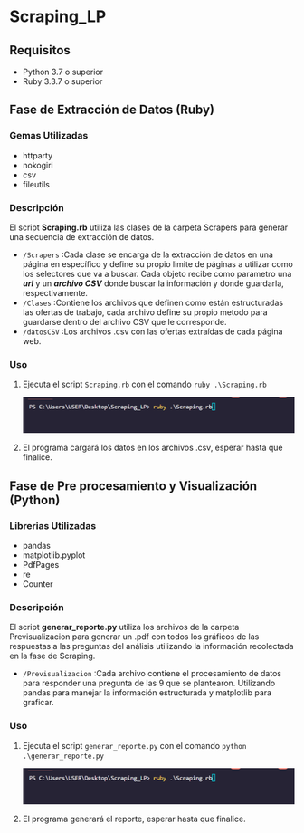 # Scraping_LP

## Requisitos

- Python 3.7 o superior
- Ruby 3.3.7 o superior
  
## Fase de Extracción de Datos (Ruby)

### Gemas Utilizadas

- httparty
- nokogiri
- csv
- fileutils

### Descripción

El script **Scraping.rb** utiliza las clases de la carpeta Scrapers para generar una secuencia de extracción de datos. 

- `/Scrapers` :Cada clase se encarga de la extracción de datos en una página en específico y define su propio limite de páginas a utilizar como los selectores que va a buscar. 
Cada objeto recibe como parametro una ***url*** y un ***archivo CSV*** donde buscar la información y donde guardarla, respectivamente.
- `/Clases`   :Contiene los archivos que definen como están estructuradas las ofertas de trabajo, cada archivo define su propio metodo para guardarse dentro del archivo CSV que le corresponde.
- `/datosCSV` :Los archivos .csv con las ofertas extraídas de cada página web.

### Uso

1. Ejecuta el script `Scraping.rb` con el comando `ruby .\Scraping.rb`
   
   ![Ejecución desde la terminal](readme_Material/uso_ScrapingRB.png)

2. El programa cargará los datos en los archivos .csv, esperar hasta que finalice.


## Fase de Pre procesamiento y Visualización (Python)

### Librerias Utilizadas

- pandas
- matplotlib.pyplot
- PdfPages
- re
- Counter

### Descripción

El script **generar_reporte.py** utiliza los archivos de la carpeta Previsualizacion para generar un .pdf con todos los gráficos de las respuestas a las preguntas del análisis utilizando la información recolectada en la fase de Scraping. 

- `/Previsualizacion` :Cada archivo contiene el procesamiento de datos para responder una pregunta de las 9 que se plantearon. Utilizando pandas para manejar la información estructurada y matplotlib para graficar.

### Uso

1. Ejecuta el script `generar_reporte.py` con el comando `python .\generar_reporte.py`
   
   ![Ejecución desde la terminal](readme_Material/uso_ScrapingRB.png)

2. El programa generará el reporte, esperar hasta que finalice.